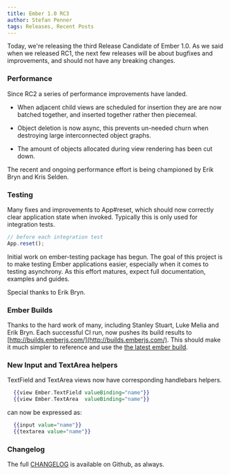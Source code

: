 ```yaml
---
title: Ember 1.0 RC3
author: Stefan Penner
tags: Releases, Recent Posts
---
```


Today, we're releasing the third Release Candidate of Ember 1.0.
As we said when we released RC1, the next few releases will be
about bugfixes and improvements, and should not have any breaking
changes.

### Performance

Since RC2 a series of performance improvements have landed.

- When adjacent child views are scheduled for insertion they are
are now batched together, and inserted together rather then piecemeal.

- Object deletion is now async, this prevents un-needed churn when destroying
large interconnected object graphs.

- The amount of objects allocated during view rendering has been cut down.

The recent and ongoing performance effort is being championed 
by Erik Bryn and Kris Selden.

### Testing

Many fixes and improvements to App#reset, which should now correctly
clear application state when invoked. Typically this is only used for
integration tests.

```javascript
// before each integration test
App.reset();
```

Initial work on ember-testing package has begun. The goal of this project
is to make testing Ember applications easier, especially when it comes to
testing asynchrony. As this effort matures, expect full documentation,
examples and guides.

Special thanks to Erik Bryn.

### Ember Builds

Thanks to the hard work of many, including Stanley Stuart, Luke Melia
and Erik Bryn. Each successful CI run, now pushes its build results to
[http://builds.emberjs.com/](http://builds.emberjs.com/). This should make
it much simpler to reference and use the [the latest ember build](http://builds.emberjs.com/ember-latest.js).

### New Input and TextArea helpers
TextField and TextArea views now have corresponding handlebars helpers.

```handlebars
  {{view Ember.TextField valueBinding="name"}}
  {{view Ember.TextArea  valueBinding="name"}}
```

can now be expressed as:

```handlebars
  {{input value="name"}}
  {{textarea value="name"}}
```

### Changelog

The full [CHANGELOG][1] is available on Github, as always.

[1]: https://github.com/emberjs/ember.js/blob/7e012d9e7f4c5e5b7ce6e60307aac7cd653df5b9/CHANGELOG#L1

